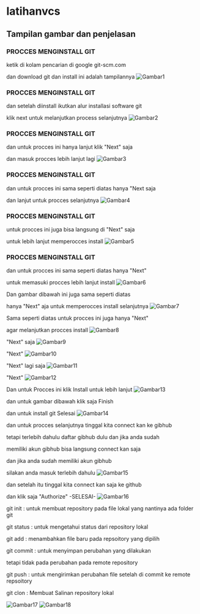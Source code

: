 # latihanvcs
## Tampilan gambar dan penjelasan

### PROCCES MENGINSTALL GIT
ketik di kolam pencarian di google git-scm.com <p>
 dan download git dan install ini adalah tampilannya
![Gambar1](screenshoot/ss1.png.png)

### PROCCES MENGINSTALL GIT
dan setelah diinstall ikutkan alur installasi software git <p>
klik next untuk melanjutkan process selanjutnya
![Gambar2](screenshoot/ss2.png.png)

### PROCCES MENGINSTALL GIT
dan untuk procces ini hanya lanjut klik "Next" saja <p>
dan masuk procces lebih lanjut lagi
![Gambar3](screenshoot/ss3.png.png)

### PROCCES MENGINSTALL GIT
dan untuk procces ini sama seperti diatas hanya "Next saja <p>
dan lanjut untuk procces selanjutnya
![Gambar4](screenshoot/ss4.png.png)

### PROCCES MENGINSTALL GIT
untuk procces ini juga bisa langsung di "Next" saja <p>
untuk lebih lanjut memperocces install
![Gambar5](screenshoot/ss5.png.png)

### PROCCES MENGINSTALL GIT
dan untuk procces ini sama seperti diatas hanya "Next" <p>
untuk memasuki procces lebih lanjut install
![Gambar6](screenshoot/ss6.png.png)

Dan gambar dibawah ini juga sama seperti diatas <p>
hanya "Next" aja untuk memperocces install selanjutnya
![Gambar7](screenshoot/ss7.png.png)

Sama seperti diatas untuk procces ini juga hanya "Next" <p>
agar melanjutkan procces install
![Gambar8](screenshoot/ss8.png.png)

"Next" saja
![Gambar9](screenshoot/ss9.png.png)

"Next"
![Gambar10](screenshoot/ss10.png.png)

"Next" lagi saja
![Gambar11](screenshoot/ss11.png.png)

"Next"
![Gambar12](screenshoot/ss12.png.png)

Dan untuk Procces ini klik Install untuk lebih lanjut
![Gambar13](screenshoot/ss13.png.png)

dan untuk gambar dibawah klik saja  Finish <p>
dan untuk install git Selesai
![Gambar14](screenshoot/ss14.png.png)

dan untuk procces selanjutnya tinggal kita connect kan ke gibhub <p>
tetapi terlebih dahulu daftar gibhub dulu dan jika anda sudah <p>
memiliki akun gibhub bisa langsung connect kan saja

dan jika anda sudah memiliki akun gibhub <p>
silakan anda masuk terlebih dahulu
![Gambar15](screenshoot/ss15.png.png)

dan setelah itu tinggal kita connect kan saja ke github <p>
dan klik saja "Authorize" -SELESAI-
![Gambar16](screenshoot/ss16.png.png)

git init : untuk membuat repository pada file lokal
           yang nantinya ada folder git <p>
git status : untuk mengetahui status dari repository lokal<p>
git add : menambahkan file baru pada repsoitory yang dipilih<p>
git commit : untuk menyimpan perubahan yang dilakukan <p>
             tetapi tidak pada perubahan pada remote repository<p>
git push : untuk mengirimkan perubahan file setelah di commit
            ke remote repsoitory <p>
git clon : Membuat Salinan repository lokal <p>
![Gambar17](screenshoot/ss17.png.png)
![Gambar18](screenshoot/ss18.png.png)